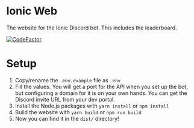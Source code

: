 # Ionic Web
The website for the Ionic Discord bot. This includes the leaderboard.


[![CodeFactor](https://www.codefactor.io/repository/github/ionic-bot/web/badge)](https://www.codefactor.io/repository/github/ionic-bot/web)

# Setup
1. Copy/rename the `.env.example` file as `.env`
2. Fill the values. You will get a port for the API when you set up the bot, but configuring a domain for it is on your own hands. You can get the Discord invite URL from your dev portal.
3. Install the Node.js packages with `yarn install` or `npm install`
4. Build the website with `yarn build` or `npm run build`
5. Now you can find it in the `dist/` directory!
